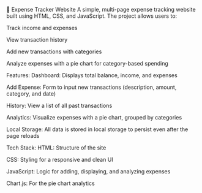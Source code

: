 💸 Expense Tracker Website
A simple, multi-page expense tracking website built using HTML, CSS, and JavaScript. The project allows users to:

Track income and expenses

View transaction history

Add new transactions with categories

Analyze expenses with a pie chart for category-based spending

Features:
Dashboard: Displays total balance, income, and expenses

Add Expense: Form to input new transactions (description, amount, category, and date)

History: View a list of all past transactions

Analytics: Visualize expenses with a pie chart, grouped by categories

Local Storage: All data is stored in local storage to persist even after the page reloads

Tech Stack:
HTML: Structure of the site

CSS: Styling for a responsive and clean UI

JavaScript: Logic for adding, displaying, and analyzing expenses

Chart.js: For the pie chart analytics
